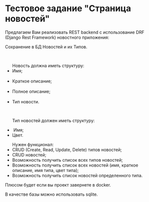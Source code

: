 <h1>Тестовое задание "Страница новостей"</h1>
<p>Предлагаем Вам реализовать REST backend с использование DRF (Django Rest Framework) новостного приложения:</p>

<p>Сохранение в БД Новостей и их Типов.</p>

    <ul>Новость должна иметь структуру:
     <li>Имя;</li>
     <li>Краткое описание;</li>
     <li>Полное описание;</li>
     <li>Тип новости.</li>
     </ul>

   <ul>Тип новостей должен иметь структуру:
  <li> Имя;</li>
  <li> Цвет.</li>
</ul>

<ul>Нужен функционал:
  <li>CRUD (Create, Read, Update, Delete) типов новостей;</li>
  <li>CRUD новостей;</li>
  <li>Возможность получить список всех типов новостей;</li>
  <li>Возможность получить список всех новостей (имя, краткое описание, имя типа, цвет типа);</li>
  <li>Возможность получить список новостей определенного типа.</li>
</ul>
<p>Плюсом будет если вы проект завернете в docker.</p>
<p>В качестве базы можно использовать sqlite.</p>
